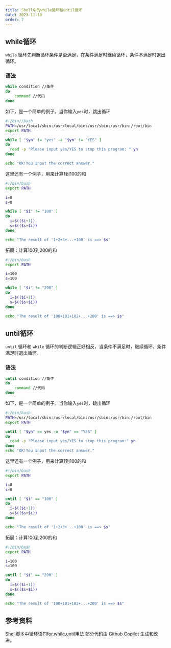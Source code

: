 ```yaml
---
title: Shell中的while循环和until循环
date: 2023-11-10
order: 7
---
```


## while循环

`while` 循环先判断循环条件是否满足，在条件满足时继续循环，条件不满足时退出循环。

### 语法

```bash
while condition //条件
do
    command //代码
done
```

如下，是一个简单的例子。当你输入`yes`时，跳出循环

```bash
#!/bin//bash
PATH=/usr/local/sbin:/usr/local/bin:/usr/sbin:/usr/bin:/root/bin
export PATH

while [ "$yn" != "yes" -a "$yn" != "YES" ]
do
  read -p "Please input yes/YES to stop this program: " yn
done

echo "OK!You input the correct answer."
```

这里还有一个例子，用来计算1到100的和

```bash
#!/bin/bash
export PATH

i=0
s=0

while [ "$i" != "100" ]
do
  i=$(($i+1))
  s=$(($s+$i))
done

echo "The result of '1+2+3+...+100' is ==> $s"
```

拓展：计算100到200的和

```bash
#!/bin/bash
export PATH

i=100
s=100

while [ "$i" != "200" ]
do
  i=$(($i+1))
  s=$(($s+$i))
done

echo "The result of '100+101+102+...+200' is ==> $s"
```

## until循环

`until` 循环和 `while` 循环的判断逻辑正好相反，当条件不满足时，继续循环，条件满足时退出循环。

### 语法

```bash
until condition //条件
do
    command //代码
done
```

如下，是一个简单的例子。当你输入`yes`时，跳出循环

```bash
#!/bin/bash
PATH=/usr/local/sbin:/usr/local/bin:/usr/sbin:/usr/bin:/root/bin
export PATH

until [ "$yn" == yes -o "$yn" == "YES" ]
do
  read -p "Please input yes/YES to stop this program:" yn
done
echo "OK!You input the correct answer."
```

这里还有一个例子，用来计算1到100的和

```bash
#!/bin/bash
export PATH

i=0
s=0

until [ "$i" == "100" ]
do
  i=$(($i+1))
  s=$(($s+$i))
done

echo "The result of '1+2+3+...+100' is ==> $s"
```

拓展：计算100到200的和

```bash
#!/bin/bash
export PATH

i=100
s=100

until [ "$i" == "200" ]
do
  i=$(($i+1))
  s=$(($s+$i))
done

echo "The result of '100+101+102+...+200' is ==> $s"
```

## 参考资料

[Shell脚本中循环语句for,while,until用法 ](https://www.cnblogs.com/yinfutao/p/9964070.html)
部分代码由 [Github Copilot](https://copilot.github.com/) 生成和改进。

